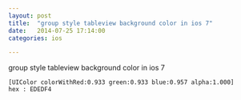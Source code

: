```yaml
---
layout: post
title:  "group style tableview background color in ios 7"
date:   2014-07-25 17:14:00
categories: ios

---
```


group style tableview background color in ios 7

```
[UIColor colorWithRed:0.933 green:0.933 blue:0.957 alpha:1.000]
hex : EDEDF4
```